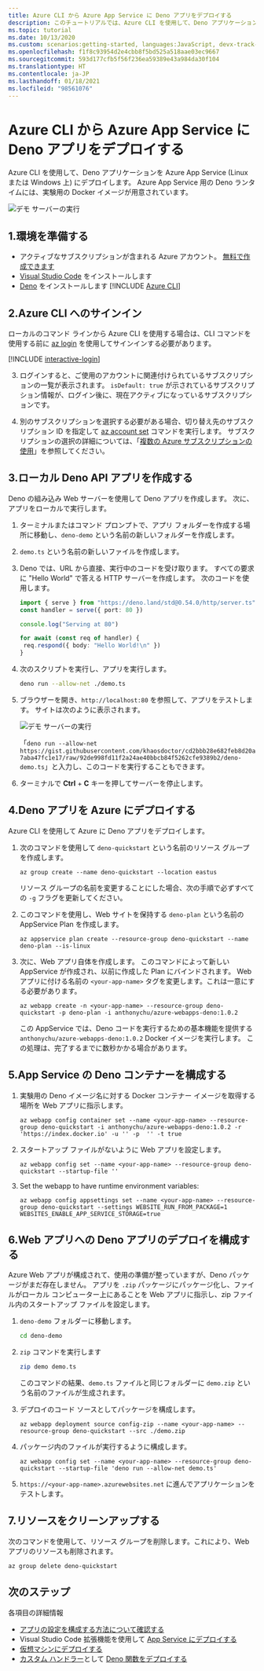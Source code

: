 ```yaml
---
title: Azure CLI から Azure App Service に Deno アプリをデプロイする
description: このチュートリアルでは、Azure CLI を使用して、Deno アプリケーションを Azure App Service (Linux または Windows 上) にデプロイします。
ms.topic: tutorial
ms.date: 10/13/2020
ms.custom: scenarios:getting-started, languages:JavaScript, devx-track-javascript
ms.openlocfilehash: f1f8c93954d2e4cbb8f5bd525a518aae03ec9667
ms.sourcegitcommit: 593d177cfb5f56f236ea59389e43a984da30f104
ms.translationtype: HT
ms.contentlocale: ja-JP
ms.lasthandoff: 01/18/2021
ms.locfileid: "98561076"
---
```

# <a name="deploy-deno-apps-to-azure-app-service-from-the-azure-cli"></a>Azure CLI から Azure App Service に Deno アプリをデプロイする

Azure CLI を使用して、Deno アプリケーションを Azure App Service (Linux または Windows 上) にデプロイします。 Azure App Service 用の Deno ランタイムには、実験用の Docker イメージが用意されています。 

![デモ サーバーの実行](../media/deploy-azure/deno-hello-world.png)

## <a name="1-prepare-your-environment"></a>1.環境を準備する

- アクティブなサブスクリプションが含まれる Azure アカウント。 [無料で作成できます](https://azure.microsoft.com/free/?utm_source=campaign&utm_campaign=vscode-tutorial-appservice-deno&mktingSource=vscode-tutorial-appservice-deno)
- [Visual Studio Code](https://code.visualstudio.com/) をインストールします
- [Deno](https://deno.land/#installation) をインストールします
[!INCLUDE [Azure CLI](../../includes/azure-cli-prepare-your-environment-no-header.md)]


## <a name="2-sign-in-to-azure-cli"></a>2.Azure CLI へのサインイン

ローカルのコマンド ラインから Azure CLI を使用する場合は、CLI コマンドを使用する前に [az login](/cli/azure/reference-index#az-login) を使用してサインインする必要があります。

[!INCLUDE [interactive-login](../../azure-cli/includes/interactive-login.md)]

3. ログインすると、ご使用のアカウントに関連付けられているサブスクリプションの一覧が表示されます。 `isDefault: true` が示されているサブスクリプション情報が、ログイン後に、現在アクティブになっているサブスクリプションです。 

4. 別のサブスクリプションを選択する必要がある場合、切り替え先のサブスクリプション ID を指定して [az account set](/cli/azure/account#az-account-set) コマンドを実行します。 サブスクリプションの選択の詳細については、「[複数の Azure サブスクリプションの使用](/cli/azure/manage-azure-subscriptions-azure-cli)」を参照してください。

## <a name="3-create-local-deno-api-app"></a>3.ローカル Deno API アプリを作成する

Deno の組み込み Web サーバーを使用して Deno アプリを作成します。 次に、アプリをローカルで実行します。

1. ターミナルまたはコマンド プロンプトで、アプリ フォルダーを作成する場所に移動し、`deno-demo` という名前の新しいフォルダーを作成します。

1. `demo.ts` という名前の新しいファイルを作成します。
1. Deno では、URL から直接、実行中のコードを受け取ります。 すべての要求に "Hello World" で答える HTTP サーバーを作成します。 次のコードを使用します。

    ```typescript
    import { serve } from "https://deno.land/std@0.54.0/http/server.ts"
    const handler = serve({ port: 80 })

    console.log("Serving at 80")

    for await (const req of handler) {
     req.respond({ body: "Hello World!\n" })
    }
    ```

1. 次のスクリプトを実行し、アプリを実行します。

    ```bash
    deno run --allow-net ./demo.ts
    ```

1. ブラウザーを開き、`http://localhost:80` を参照して、アプリをテストします。 サイトは次のように表示されます。

    ![デモ サーバーの実行](../media/deploy-azure/deno-hello-world.png)

    「`deno run --allow-net https://gist.githubusercontent.com/khaosdoctor/cd2bbb28e682feb8d20a7aba47fc1e17/raw/92de998fd11f2a24ae40bbcb84f5262cfe9389b2/deno-demo.ts`」と入力し、このコードを実行することもできます。

1. ターミナルで **Ctrl** + **C** キーを押してサーバーを停止します。

## <a name="4-deploy-deno-app-to-azure"></a>4.Deno アプリを Azure にデプロイする

Azure CLI を使用して Azure に Deno アプリをデプロイします。

1. 次のコマンドを使用して `deno-quickstart` という名前のリソース グループを作成します。

    ```azurecli
    az group create --name deno-quickstart --location eastus
    ```

    リソース グループの名前を変更することにした場合、次の手順で必ずすべての `-g` フラグを更新してください。

1. このコマンドを使用し、Web サイトを保持する `deno-plan` という名前の AppService Plan を作成します。

    ```azurecli
    az appservice plan create --resource-group deno-quickstart --name deno-plan --is-linux
    ```

1. 次に、Web アプリ自体を作成します。 このコマンドによって新しい AppService が作成され、以前に作成した Plan にバインドされます。 Web アプリに付ける名前の `<your-app-name>` タグを変更します。これは一意にする必要があります。

    ```azurecli
    az webapp create -n <your-app-name> --resource-group deno-quickstart -p deno-plan -i anthonychu/azure-webapps-deno:1.0.2
    ```

    この AppService では、Deno コードを実行するための基本機能を提供する `anthonychu/azure-webapps-deno:1.0.2` Docker イメージを実行します。 この処理は、完了するまでに数秒かかる場合があります。

## <a name="5-configure-app-service-deno-container"></a>5.App Service の Deno コンテナーを構成する

1. 実験用の Deno イメージ名に対する Docker コンテナー イメージを取得する場所を Web アプリに指示します。

    ```azurecli
    az webapp config container set --name <your-app-name> --resource-group deno-quickstart -i anthonychu/azure-webapps-deno:1.0.2 -r 'https://index.docker.io' -u '' -p  '' -t true
    ```

1. スタートアップ ファイルがないように Web アプリを設定します。

    ```azurecli
    az webapp config set --name <your-app-name> --resource-group deno-quickstart --startup-file ''

1. Set the webapp to have runtime environment variables:

    ```azurecli
    az webapp config appsettings set --name <your-app-name> --resource-group deno-quickstart --settings WEBSITE_RUN_FROM_PACKAGE=1 WEBSITES_ENABLE_APP_SERVICE_STORAGE=true
    ```

## <a name="6-configure-deno-app-deployment-to-web-app"></a>6.Web アプリへの Deno アプリのデプロイを構成する 

Azure Web アプリが構成されて、使用の準備が整っていますが、Deno パッケージがまだ存在しません。 アプリを `.zip` パッケージにパッケージ化し、ファイルがローカル コンピューター上にあることを Web アプリに指示し、zip ファイル内のスタートアップ ファイルを設定します。 

1. `deno-demo` フォルダーに移動します。

    ```bash
    cd deno-demo
    ```

1. `zip` コマンドを実行します

    ```bash
    zip demo demo.ts
    ```

    このコマンドの結果、`demo.ts` ファイルと同じフォルダーに `demo.zip` という名前のファイルが生成されます。

1. デプロイのコード ソースとしてパッケージを構成します。

    ```azurecli
    az webapp deployment source config-zip --name <your-app-name> --resource-group deno-quickstart --src ./demo.zip
    ```

1. パッケージ内のファイルが実行するように構成します。

    ```azurecli
    az webapp config set --name <your-app-name> --resource-group deno-quickstart --startup-file 'deno run --allow-net demo.ts'
    ```

1. `https://<your-app-name>.azurewebsites.net` に進んでアプリケーションをテストします。 

## <a name="7-clean-up-resources"></a>7.リソースをクリーンアップする

次のコマンドを使用して、リソース グループを削除します。これにより、Web アプリのリソースも削除されます。

```azurecli
az group delete deno-quickstart
```

## <a name="next-steps"></a>次のステップ

各項目の詳細情報
* [アプリの設定を構成する方法について確認する](../how-to/configure-web-app-settings.md)
* Visual Studio Code 拡張機能を使用して [App Service にデプロイする](./deploy-nodejs-azure-app-service-with-visual-studio-code.md)
* [仮想マシンにデプロイする](./nodejs-virtual-machine-vm/introduction.md)
* [カスタム ハンドラー](/azure/azure-functions/functions-custom-handlers)として [Deno 関数をデプロイする](https://github.com/anthonychu/azure-functions-deno-worker)